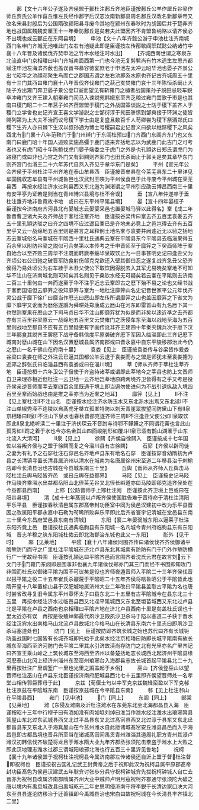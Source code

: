 <!-- { "loadSidebar": true } -->
　　郪【文十六年公子遂及齐侯盟于郪杜注郪丘齐地臣谨按郪丘公羊作犀丘谷梁作师丘贾氏公羊作菑丘惟左氏经作郪字后汉志汝南新郪县周名郪丘汉改名新郪章帝又改名宋县封殷后为公国隋改颍阳县寻废今其地在颍州东春秋时为胡国后并于楚非齐地也战国属魏魏安厘王十一年秦防郪丘是矣若夫此盟因齐不肯盟鲁纳赂以请齐侯必不出境也或云郪丘在东阿县境】
　　申池【文十八年齐懿公游于申池杜注齐南城西门名申门齐城无池唯此门左右有池疑此即是臣谨按左传邴歜阎职弑懿公纳诸竹中襄十八年晋及诸侯伐齐焚申池之竹木水经注时水出】
　　【齐城西南世谓之寒泉东北流直申门京相璠曰申门齐城南面西第一门也今池无复髣髴尚有竹木遗生左思齐都赋注申池左海滨齐薮也盖误晋书慕容徳宴庶老于申池左太冲云昭华池也晏子齐景公出弋昭华之池顔邓聚生鸟而亡之郡国志谓之左右池即系水原也齐记古齐城周五十里有十三门其西曰雍门襄十八年晋伐齐伐雍门之萩己亥焚雍门哀十三年陈恒杀阚止大陆子方出雍门奔卫晏子景公登□室而望见有斩雍门之橚者战国策孙子説田忌轻车鋭卒冲雍门又齐王建入朝秦雍门司马入谏説苑韩娥东至齐乏粮过雍门鬻歌于市是也其南曰稷门昭二十二年莒子如齐莅盟盟于稷门之外战国策谈説之士防于稷下盖齐人于稷门立学舍也史记齐宣王喜文学游説之士邹衍淳于髠田骈慎到邹奭接于环渊之徒皆赐列第为上大夫不治而议号稷下学士由是复盛且数百千人苟卿尝为稷下祭酒郑氏曰稷下生齐人亦曰棘下生汉以叔孙通为博士号稷嗣君史记音义曰欲以继踪稷下之风矣西北有门襄十八年范鞅门于门州绰门于东闾杜预曰门齐西门东闾齐东门也又东南门曰鹿门昭十年国人追败栾施髙彊于鹿门遂来奔括地志以为武鹿门此古门之可考者也又有虎门昭十年陈鲍伐虎门晏子端委立于虎门之外是也孔頴达曰郑氏谓虎门为路寝门或曰非也乃宫之外门又有郭闗则齐郭门也田氏杀阚止于郭关是矣其章华东门则齐宫门也湣王二十六年苏代自燕入齐见于章华东门是矣】
　　平州【宣元年公会齐侯于平州杜注平州齐地在泰山牟县西　臣谨按晋牟县在今莱芜县东二十里详见牟国魏収志牟县有平州城鲁邑也汉武封王唊为平州侯食邑于此寻废今平州城在莱芜县西　再按水经注济水过利县西又东北迤为渊渚谓之平州引应劭云博昌西南三十里有安平亭为证若是则当在青州博兴县境与杜不合误】
　　垂【宣八年仲遂卒于垂杜注垂齐地非鲁竟故书地　或曰在东平州平隂县境】
　　晏【宣十四年晏桓子　臣谨按今济南府齐河县北有晏城志云晏婴采邑也置晏城马驿以此得名】鞌【成二年鲁晋曹卫诸大夫及齐师战于鞌杜注鞌齐地　臣谨按谷梁传曰鞌去齐五百里袁娄去齐五十里孔頴达驳之曰齐之四境不应过遥且鞌已是齐地未必竟上之邑岂得去齐有五百里乎又云一战绵地五百里则是甚言之耳释例土地名鞌与袁娄并阙逺近无以验之括地志云鞌城俗名马鞌城在平隂西十里杜氏通典云鞌在平隂县东今平隂县去临淄果得五百余里以附防谷梁之説似可合矣第以本传考之壬申晋师至于靡笄之下癸酉师阵于鞌自始合以至齐败三周华不注既而韩厥奉觞华泉取饮止为一日事甚明史记曰逢丑父为齐顷公右公曰驰之破晋军防食射伤郤克克欲还入壁其御曰忍之遂复战齐急丑父恐齐侯得乃易处顷公为右车絓于木丑父使公下取饮因得脱去入其军尤易晓矣鞌地不可知华不注山在济南城北则可知矣其名则见于桑钦水经无可疑矣若云鞌在平隂则去济南二百三十里何由一奔而遂至于华不注乎近志云鞌即古之厯下殆不易之论也又经书战于鞌而国语但云靡笄之役知靡笄与鞌为一地杜注靡笄山名史记晋世家平公元年伐齐灵公战于靡下徐广曰靡当作厯志曰厯山即左传所谓靡笄之山也盖因靡笄之下省文为靡下靡字又讹而为厯俗遂譌为舜畊处郑康成云厯山在河东即雷首山有九名厯下其一也然则鞌果在厯山之下司马贞曰华不注山即靡笄犹为似是而非矣以逺近凖之去齐都亦有三百里谷梁原云一战绵地五百里又云焚雍门之茨侵车东至海以战地至海为五百里则战地至都自不应有五百里疑更有字画传讹耳齐王建四十年秦灭魏兵次于厯下汉三年郦食其説齐王罢厯下战守备韩信度平原袭破齐厯下军因入临淄即此三齐记厯下城南对厯山城在山下因名汉置厯城县属济南郡或曰晋永嘉中自东平陵移郡治此今仍之厯山一名千佛山在府南十里】
　　袁娄【见上　臣谨按袁娄传与谷梁皆作爰娄谷梁曰袁娄在师之外注云已逼其国都公羊云逮于袁娄而与之盟是师犹未至袁娄摠为近郊之辞张氏曰临淄县西有袁娄或曰在淄川境】
　　莘【师从齐师于莘杜注莘齐地　臣谨按桓十六年卫公子伋使于齐盗待诸莘或谓即此莘地今之莘县也防上文晋师自卫来理亦相近但杜注一云卫地一云齐地岂莘地原跨两境齐卫皆得有之乎又考是役齐侯亲逆晋师而莘去鞌四百余里既遇于境上即当遏勿使进何为不战引退纵敌入境四百里至鞌而始战也由是推之莘亦当为近鞌之地耳】
　　靡笄【见上】
　　不注【见上鞌杜注不注山名　臣谨按水经注济水防玉水又东北泺水出焉又东北迳不注山单椒秀泽不连陵以自髙虎牙桀立孤峯特防以刺天青崖翠拔望同防黛山下有泉京相璠曰泉不注山下泉水也春秋晋郤克逐齐师三周不注逢丑父使公如泉取饮即此泉北絶听渎二十里注于济伏琛云不音跗与诗鄂不韡韡之不同谓花蒂也言此山孤秀如跗之着于水也今亦名金舆山四面峻削形如覆斗泉已涸有鹊山湖滙于山东北流入大清河】
　　泉【见上】
　　徐闗【齐侯自徐闗入　臣谨按成十七年国佐以谷叛齐侯与之盟于徐闗而复之今淄川县有古徐闗】
　　石窌【齐侯以辟司徒之妻为有礼予之石窌杜注石窌邑名齐地卢县东有地名石窌　臣谨按窌音幼隋初为卢县之长清镇寻置长清县属济州以清水在城南为名唐属徐州宋至道二年移县治于剌榆店即今长清县治也古城在今县城东南三十里】
　　丘舆【晋师从齐师入丘舆击马陉杜注丘舆马陉皆齐邑　或曰丘舆在益都界】
　　马陉【见上　臣谨按史记马陉作马陵齐乘淄水出益都岳阳山北径莱芜谷又北径长峪道亦曰马陵即郤克追齐侯处在今益都县西南】
　　上鄍【公防晋师于上鄍杜注阙　臣谨按此齐卫境上邑或曰在阳谷县境】
　　清【成十七年髙弱以卢叛齐侯使国胜告难于晋待命于清杜注清阳平乐平县　臣谨按春秋清邑属东郡髙帝封功臣室中同为侯邑汉建初中改为乐平县晋因之改属阳平郡永嘉中石勒为茍睎所败奔乐平即此后齐省寰宇记清城在堂邑县东南三十里今东昌府堂邑县东南有清城】
　　东阳【襄二年晏弱城东阳以逼莱子杜注东阳齐竟上邑　臣谨按杜氏通典临朐县有东阳城一名凡城今青州府临朐县东有东阳城　晋志羊穆之筑东阳城杜佑云即北海郡治东城也此又一东阳】
　　耏外【见干时】
　　郲【见莱地】
　　平隂【襄十八年诸侯同围齐传曰诸侯伐齐齐侯御诸平隂堑防门而守之广里杜注平隂城在济北卢县东北其城南有防防有门于门外作堑防横行广一里故经书围　臣谨按孔頴达曰平隂齐邑而言围齐者沈氏云君在故言刘云下文门于门雍门东闾即是围事非也襄九年诸侯伐郑亦门其三门而经不书围即知攻门非围而杜氏以御诸平隂为围不可议矣是役也齐师夜遁晋师入平隂二十三年齐侯伐晋以报平隂之役二十五年崔氏杀鬷蔑于平隂昭二十五年齐侯将唁鲁昭公于平隂皆此也隋开皇十八年置榆山县于汉肥城地属济州大业二年改曰平隂县盖取古平隂为名也唐时尝省改寻复旧今属东平州章怀太子曰县东北二十五里有古平隂城今在县东北三十五里　再按水经注济水过临邑县西又北迳平隂城西又东北至垣苗城西又东北过卢县北是平隂在卢县之西南也京相璠曰平隂齐地在济北卢县西南十里是矣盖杜氏误也十里太近亦有误　再按是役殖绰郭最代夙沙卫殿夙沙卫杀马于隘以塞道二子获于晋水经注汉宾水出南格马山北流卢县故城北今格马山在长清县东南六十里志曰即夙沙卫杀马塞道处也】
　　防门【见上　臣谨按防即齐筑长城之始也苏代曰齐有长城钜防盖战国时七国皆有长城齐城即托始于此矣水经注京相璠曰防即长城平隂南有故长城东至海西至济河防门去平隂二里其水引济故渎尚存防门之北有光里亦名广里齐记曰齐宣王乘山岭之上筑长城东至海西至济州以备楚括地志长城西北起济州平隂县缘河厯泰山北冈上经济州淄州东至宻州琅琊台入海郡县志故长城首起平隂县北二十九里再按杜注广里谓堑广一里也光里之譌盖起于乡俗】
　　巫山【齐侯登巫山以望晋师杜注巫山在卢县东北臣谨按济南府肥城县西北七十五里即齐侯望晋师处一名孝堂山相传郭巨葬母于此】
　　京兹【荀偃士匄以中军克京兹魏綘栾盈以下军克邿杜注京兹在平隂城东南　臣谨按京兹城在今平隂县东南】
　　邿【见上杜注邿山在平隂县西】
　　雍门【见申池】
　　门【同上】
　　东闾【同上】
　　邮棠【见莱地】
　　潍【东侵及潍南及沂杜注潍水在东莞东北至北海都昌县入海　臣谨按昭十三年中行穆子曰有酒如淮有肉如坻刘绰曰淮当作潍水经注潍水出琅琊箕县箕屋山东北过东武城县西又北过平昌县东又北过髙宻县西又北过淳于县东又东北迳都昌县东又东北入于海箕屋山在今莒州潍水自此厯诸城髙宻安丘潍县昌邑而入于海昌邑即古都昌境也晋兵所至当在诸城髙宻间禹贡青州潍淄其道周礼职方青州其浸卢潍汉初韩信伐齐破楚将龙且于潍水隋大业九年齐郡丞张须陀击羣盗于潍水上大败之即此汉地理志潍水过郡三谓城阳琅邪北海也行五百三十里沂见鲁地】
　　祝柯【襄十九年诸侯盟于祝柯杜注祝柯县今属济南郡左传诸侯还自沂上盟于督杜注督即祝柯也　臣谨按祝古国礼记武王封黄帝之后于祝即此汉为祝柯县属平原郡髙帝封功臣髙色为侯邑汉建武五年耿弇讨张歩分兵守祝柯钟城弇先拔祝柯钟城人自亡去晋亦为祝柯县改属济南郡隋属齐州大业中贼帅卢明月寇祝柯齐郡通守张须陀大破之唐以境内有禹息城改县曰禹城乾元二年史思明侵济南守将李鋭于长清边家口决大河东至县县遂沦防移治于迁善镇即今禹城县治也宋白曰故祝柯城在今长清县丰齐镇北二里】
